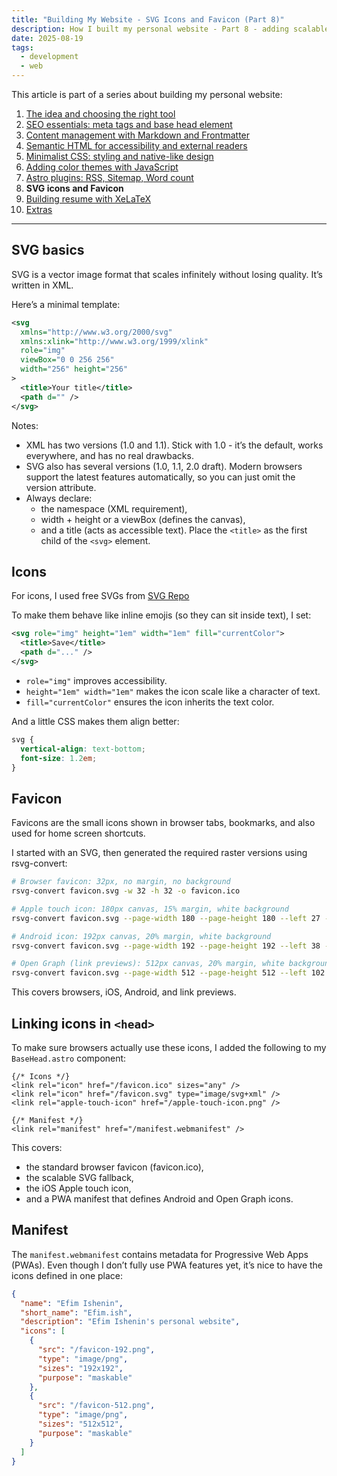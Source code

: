 ```yaml
---
title: "Building My Website - SVG Icons and Favicon (Part 8)"
description: How I built my personal website - Part 8 - adding scalable SVG icons and a cross-platform favicon.
date: 2025-08-19
tags:
  - development
  - web
---
```


This article is part of a series about building my personal website:

1. [The idea and choosing the right tool](/posts/this-website/01-idea-and-choosing-tool)
2. [SEO essentials: meta tags and base head element](/posts/this-website/02-seo-meta-tags)
3. [Content management with Markdown and Frontmatter](/posts/this-website/03-markdown-and-frontmatter)
4. [Semantic HTML for accessibility and external readers](/posts/this-website/04-semantic-html)
5. [Minimalist CSS: styling and native-like design](/posts/this-website/05-minimal-css)
6. [Adding color themes with JavaScript](/posts/this-website/06-javascript)
7. [Astro plugins: RSS, Sitemap, Word count](/posts/this-website/07-astro-plugins)
8. __SVG icons and Favicon__
9. [Building resume with XeLaTeX](/posts/this-website/09-resume)
10. [Extras](/posts/this-website/10-extras)

---

## SVG basics

SVG is a vector image format that scales infinitely without losing quality. It’s written in XML.

Here’s a minimal template:

```xml
<svg
  xmlns="http://www.w3.org/2000/svg"
  xmlns:xlink="http://www.w3.org/1999/xlink"
  role="img"
  viewBox="0 0 256 256"
  width="256" height="256"
>
  <title>Your title</title>
  <path d="" />
</svg>
```

Notes:

- XML has two versions (1.0 and 1.1). Stick with 1.0 - it’s the default,
works everywhere, and has no real drawbacks.
- SVG also has several versions (1.0, 1.1, 2.0 draft).
Modern browsers support the latest features automatically,
so you can just omit the version attribute.
- Always declare:
  - the namespace (XML requirement),
  - width + height or a viewBox (defines the canvas),
  - and a title (acts as accessible text).
    Place the `<title>` as the first child of the `<svg>` element.

## Icons

For icons, I used free SVGs from
[SVG Repo](https://www.svgrepo.com)

To make them behave like inline emojis
(so they can sit inside text), I set:

```xml
<svg role="img" height="1em" width="1em" fill="currentColor">
  <title>Save</title>
  <path d="..." />
</svg>
```

- `role="img"` improves accessibility.
- `height="1em" width="1em"` makes the icon scale like a character of text.
- `fill="currentColor"` ensures the icon inherits the text color.

And a little CSS makes them align better:

```css
svg {
  vertical-align: text-bottom;
  font-size: 1.2em;
}
```

## Favicon

Favicons are the small icons shown in browser tabs,
bookmarks, and also used for home screen shortcuts.

I started with an SVG, then generated the required
raster versions using rsvg-convert:

```bash
# Browser favicon: 32px, no margin, no background
rsvg-convert favicon.svg -w 32 -h 32 -o favicon.ico

# Apple touch icon: 180px canvas, 15% margin, white background
rsvg-convert favicon.svg --page-width 180 --page-height 180 --left 27 --top 27 -w 126 -h 126 -b white -o apple-touch-icon.png

# Android icon: 192px canvas, 20% margin, white background
rsvg-convert favicon.svg --page-width 192 --page-height 192 --left 38 --top 38 -w 116 -h 116 -b white -o favicon-192.png

# Open Graph (link previews): 512px canvas, 20% margin, white background
rsvg-convert favicon.svg --page-width 512 --page-height 512 --left 102 --top 102 -w 308 -h 308 -b white -o favicon-512.png
```

This covers browsers, iOS, Android, and link previews.

## Linking icons in `<head>`

To make sure browsers actually use these icons,
I added the following to my `BaseHead.astro` component:

```astro
{/* Icons */}
<link rel="icon" href="/favicon.ico" sizes="any" />
<link rel="icon" href="/favicon.svg" type="image/svg+xml" />
<link rel="apple-touch-icon" href="/apple-touch-icon.png" />

{/* Manifest */}
<link rel="manifest" href="/manifest.webmanifest" />
```

This covers:

- the standard browser favicon (favicon.ico),
- the scalable SVG fallback,
- the iOS Apple touch icon,
- and a PWA manifest that defines Android and Open Graph icons.

## Manifest

The `manifest.webmanifest` contains metadata for Progressive Web Apps (PWAs).
Even though I don’t fully use PWA features yet, it’s nice to have the icons defined in one place:

```json
{
  "name": "Efim Ishenin",
  "short_name": "Efim.ish",
  "description": "Efim Ishenin's personal website",
  "icons": [
    {
      "src": "/favicon-192.png",
      "type": "image/png",
      "sizes": "192x192",
      "purpose": "maskable"
    },
    {
      "src": "/favicon-512.png",
      "type": "image/png",
      "sizes": "512x512",
      "purpose": "maskable"
    }
  ]
}
```
